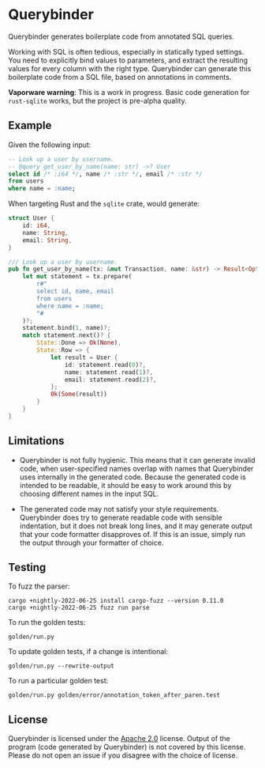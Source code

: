 # Querybinder

Querybinder generates boilerplate code from annotated SQL queries.

Working with SQL is often tedious, especially in statically typed settings. You
need to explicitly bind values to parameters, and extract the resulting values
for every column with the right type. Querybinder can generate this boilerplate
code from a SQL file, based on annotations in comments.

**Vaporware warning**: This is a work in progress. Basic code generation for
`rust-sqlite` works, but the project is pre-alpha quality.

## Example

Given the following input:

```sql
-- Look up a user by username.
-- @query get_user_by_name(name: str) ->? User
select id /* :i64 */, name /* :str */, email /* :str */
from users
where name = :name;
```

When targeting Rust and the `sqlite` crate, would generate:

```rust
struct User {
    id: i64,
    name: String,
    email: String,
}

/// Look up a user by username.
pub fn get_user_by_name(tx: &mut Transaction, name: &str) -> Result<Option<User>> {
    let mut statement = tx.prepare(
        r#"
        select id, name, email
        from users
        where name = :name;
        "#
    )?;
    statement.bind(1, name)?;
    match statement.next()? {
        State::Done => Ok(None),
        State::Row => {
            let result = User {
                id: statement.read(0)?,
                name: statement.read(1)?,
                email: statement.read(2)?,
            };
            Ok(Some(result))
        }
    }
}
```

## Limitations

 * Querybinder is not fully hygienic. This means that it can generate invalid
   code, when user-specified names overlap with names that Querybinder uses
   internally in the generated code. Because the generated code is intended to
   be readable, it should be easy to work around this by choosing different
   names in the input SQL.

 * The generated code may not satisfy your style requirements. Querybinder does
   try to generate readable code with sensible indentation, but it does not
   break long lines, and it may generate output that your code formatter
   disapproves of. If this is an issue, simply run the output through your
   formatter of choice.

## Testing

To fuzz the parser:

    cargo +nightly-2022-06-25 install cargo-fuzz --version 0.11.0
    cargo +nightly-2022-06-25 fuzz run parse

To run the golden tests:

    golden/run.py

To update golden tests, if a change is intentional:

    golden/run.py --rewrite-output

To run a particular golden test:

    golden/run.py golden/error/annotation_token_after_paren.test

## License

Querybinder is licensed under the [Apache 2.0][apache2] license. Output of the
program (code generated by Querybinder) is not covered by this license. Please
do not open an issue if you disagree with the choice of license.

[apache2]: https://www.apache.org/licenses/LICENSE-2.0
